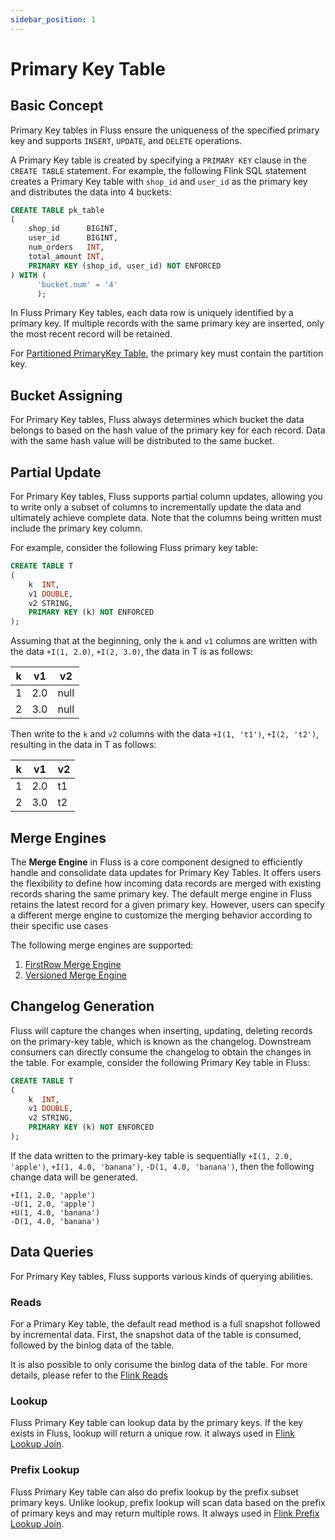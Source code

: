 ```yaml
---
sidebar_position: 1
---
```


# Primary Key Table

## Basic Concept

Primary Key tables in Fluss ensure the uniqueness of the specified primary key and supports `INSERT`, `UPDATE`,
and `DELETE` operations.

A Primary Key table is created by specifying a `PRIMARY KEY` clause in the `CREATE TABLE` statement. For example, the
following Flink SQL statement creates a Primary Key table with `shop_id` and `user_id` as the primary key and
distributes
the data into 4 buckets:

```sql title="Flink SQL"
CREATE TABLE pk_table
(
    shop_id      BIGINT,
    user_id      BIGINT,
    num_orders   INT,
    total_amount INT,
    PRIMARY KEY (shop_id, user_id) NOT ENFORCED
) WITH (
      'bucket.num' = '4'
      );
```

In Fluss Primary Key tables, each data row is uniquely identified by a primary key. If multiple records with the same
primary key are inserted, only the most recent record will be retained.

For [Partitioned PrimaryKey Table](table-design/data-distribution/partitioning.md), the primary key must contain the
partition key.

## Bucket Assigning

For Primary Key tables, Fluss always determines which bucket the data belongs to based on the hash value of the primary
key for each record.
Data with the same hash value will be distributed to the same bucket.

## Partial Update

For Primary Key tables, Fluss supports partial column updates, allowing you to write only a subset of columns to
incrementally update the data and ultimately achieve complete data. Note that the columns being written must include the
primary key column.

For example, consider the following Fluss primary key table:

```sql title="Flink SQL"
CREATE TABLE T
(
    k  INT,
    v1 DOUBLE,
    v2 STRING,
    PRIMARY KEY (k) NOT ENFORCED
);
```

Assuming that at the beginning, only the `k` and `v1` columns are written with the data `+I(1, 2.0)`, `+I(2, 3.0)`, the
data in T is as follows:

| k | v1  | v2   |
|---|-----|------|
| 1 | 2.0 | null |
| 2 | 3.0 | null |

Then write to the `k` and `v2` columns with the data `+I(1, 't1')`, `+I(2, 't2')`, resulting in the data in T as
follows:

| k | v1  | v2 |
|---|-----|----|
| 1 | 2.0 | t1 |
| 2 | 3.0 | t2 |

## Merge Engines

The **Merge Engine** in Fluss is a core component designed to efficiently handle and consolidate data updates for
Primary Key Tables.
It offers users the flexibility to define how incoming data records are merged with existing records sharing the same
primary key.
The default merge engine in Fluss retains the latest record for a given primary key.
However, users can specify a different merge engine to customize the merging behavior according to their specific use
cases

The following merge engines are supported:

1. [FirstRow Merge Engine](/docs/table-design/table-types/pk-table/merge-engines/first-row)
2. [Versioned Merge Engine](/docs/table-design/table-types/pk-table/merge-engines/versioned)

## Changelog Generation

Fluss will capture the changes when inserting, updating, deleting records on the primary-key table, which is known as
the changelog. Downstream consumers can directly consume the changelog to obtain the changes in the table. For example,
consider the following Primary Key table in Fluss:

```sql title="Flink SQL"
CREATE TABLE T
(
    k  INT,
    v1 DOUBLE,
    v2 STRING,
    PRIMARY KEY (k) NOT ENFORCED
);
```

If the data written to the primary-key table is
sequentially `+I(1, 2.0, 'apple')`, `+I(1, 4.0, 'banana')`, `-D(1, 4.0, 'banana')`, then the following change data will
be generated.

```text
+I(1, 2.0, 'apple')
-U(1, 2.0, 'apple')
+U(1, 4.0, 'banana')
-D(1, 4.0, 'banana')
```

## Data Queries

For Primary Key tables, Fluss supports various kinds of querying abilities.

### Reads

For a Primary Key table, the default read method is a full snapshot followed by incremental data. First, the
snapshot data of the table is consumed, followed by the binlog data of the table.

It is also possible to only consume the binlog data of the table. For more details, please refer to
the [Flink Reads](/docs/engine-flink/reads.md)

### Lookup

Fluss Primary Key table can lookup data by the primary keys. If the key exists in Fluss, lookup will return a unique
row. it always used in [Flink Lookup Join](/docs/engine-flink//lookups.md#lookup).

### Prefix Lookup

Fluss Primary Key table can also do prefix lookup by the prefix subset primary keys. Unlike lookup, prefix lookup
will scan data based on the prefix of primary keys and may return multiple rows. It always used
in [Flink Prefix Lookup Join](/docs/engine-flink/lookups.md#prefix-lookup).